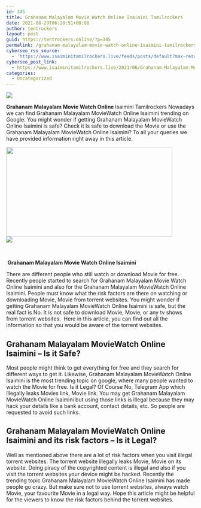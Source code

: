 ```yaml
---
id: 345
title: Grahanam Malayalam Movie Watch Online Isaimini Tamilrockers
date: 2021-08-29T06:20:51+00:00
author: tentrockers
layout: post
guid: https://tentrockers.online/?p=345
permalink: /grahanam-malayalam-movie-watch-online-isaimini-tamilrockers/
cyberseo_rss_source:
  - 'https://www.isaiminitamilrockers.live/feeds/posts/default?max-results=150&start-index=1'
cyberseo_post_link:
  - https://www.isaiminitamilrockers.live/2021/06/Grahanam-Malayalam-Movie-Watch-Online-Isaimini-Tamilrockers.html
categories:
  - Uncategorized
---
```

<div class="media_block">
  <img src="https://1.bp.blogspot.com/-AYhPKYm8dlE/YNShMWHHZhI/AAAAAAAAA8c/MJiZPmkn5x8K1Fkiwy9UYxv2mvpo4qjYwCLcBGAsYHQ/s72-w444-h239-c/Grahanam%2BMalayalam%2BMovie%2BWatch%2BOnline%2BIsaimini%2BTamilrockers.jpg" class="media_thumbnail" />
</div>

<meta content="Grahanam Malayalam Movie Watch Online Isaimini Tamilrockers Nowadays we can find Grahanam Malayalam MovieWatch Online Isaimini trending on G..." name="twitter:description" />

  


<center>
</center>

<span><b>Grahanam Malayalam Movie Watch Online </b>Isaimini Tamilrockers Nowadays we can find Grahanam Malayalam MovieWatch Online Isaimini trending on Google. You might wonder if getting Grahanam Malayalam MovieWatch Online Isaimini is safe? Check it Is safe to download the Movie or use the Grahanam Malayalam MovieWatch Online Isaimini? To all your queries we have provided information right away in this article.</span>

<div class="separator">
  <a href="https://1.bp.blogspot.com/-AYhPKYm8dlE/YNShMWHHZhI/AAAAAAAAA8c/MJiZPmkn5x8K1Fkiwy9UYxv2mvpo4qjYwCLcBGAsYHQ/s635/Grahanam%2BMalayalam%2BMovie%2BWatch%2BOnline%2BIsaimini%2BTamilrockers.jpg"><img loading="lazy" border="0" data-original-height="300" data-original-width="635" height="239" src="https://1.bp.blogspot.com/-AYhPKYm8dlE/YNShMWHHZhI/AAAAAAAAA8c/MJiZPmkn5x8K1Fkiwy9UYxv2mvpo4qjYwCLcBGAsYHQ/w444-h239/Grahanam%2BMalayalam%2BMovie%2BWatch%2BOnline%2BIsaimini%2BTamilrockers.jpg" width="444" /></a>
</div>



<div class="separator">
  <a href="https://www.tamilrockers.co.nz/jagame-thanthiram-movie-download-in-tamilrockers/"><img border="0" data-original-height="250" data-original-width="300" src="https://1.bp.blogspot.com/-nfbzYVobUik/YMlpOerzdgI/AAAAAAAAA3Y/aAupsOUs_WMY6Lv7R1OtZhI6OqaRh-YAwCPcBGAYYCw/s0/e854879156f0849f3d27a89db88ed039.png" /></a>
</div>

<span><br /></span><span id="docs-internal-guid-720eac70-7fff-d835-d7f1-487da21d1281"></p> 

<p dir="ltr">
  <b><span>&nbsp;</span><span>Grahanam Malayalam Movie Watch Online Isaimini</span></b>
</p>

<p dir="ltr">
  <span>There are different people who still watch or download Movie for free. Recently people started to search for Grahanam Malayalam Movie Watch Online Isaimini and also for the Grahanam Malayalam MovieWatch Online Isaimini. People must know what the risk factors are there on watching or downloading Movie, Movie from torrent websites. You might wonder if getting Grahanam Malayalam MovieWatch Online Isaimini is safe, but the real fact is No. It is not safe to download Movie, Movie, or any tv shows from torrent websites.&nbsp; Here in this article, you can find out all the information so that you would be aware of the torrent websites.</span>
</p>

<h2 dir="ltr">
  <span>Grahanam Malayalam MovieWatch Online Isaimini </span><span>&#8211; </span><span>Is it Safe?</span>
</h2>

<p dir="ltr">
  <span>Most people might think to get everything for free and they search for different ways to get it. Likewise, Grahanam Malayalam MovieWatch Online Isaimini is the most trending topic on google, where many people wanted to watch the Movie for free. Is it Legal? Of Course No, Telegram App which illegally leaks Movies link, Movie link. You may get Grahanam Malayalam MovieWatch Online Isaimini but using those links is illegal because they may hack your details like a bank account, contact details, etc. So people are requested to avoid such links.</span>
</p>

<h2 dir="ltr">
  <span>Grahanam Malayalam MovieWatch Online Isaimini and its risk factors </span><span>&#8211; Is it Legal?</span>
</h2>

<p dir="ltr">
  <span>Well as mentioned above there are a lot of risk factors when you visit illegal torrent websites. The torrent website illegally leaks Movie, Movie on its website. Doing piracy of the copyrighted content is illegal and also if you visit the torrent websites your device might be hacked. Recently the trending topic Grahanam Malayalam MovieWatch Online Isaimini has made people go crazy. But make sure not to use torrent websites, always watch Movie, your favourite Movie in a legal way. Hope this article might be helpful for the viewers to know the risk factors behind the torrent websites.</span>
</p>

<p dir="ltr">
  <span>&nbsp;</span>
</p>

<p>
  </span><br /> 
  
  <center>
  </center>
</p>